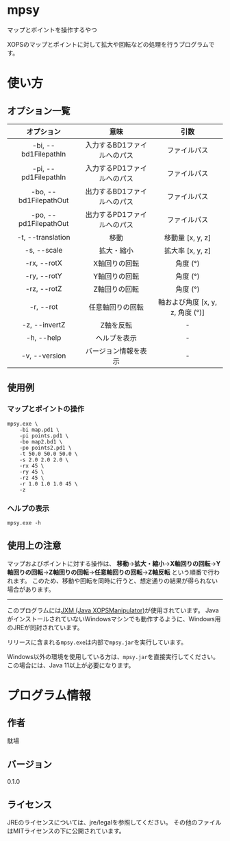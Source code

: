 # mpsy

マップとポイントを操作するやつ

XOPSのマップとポイントに対して拡大や回転などの処理を行うプログラムです。

# 使い方

## オプション一覧

|      オプション       |            意味             |               引数               |
| :-------------------: | :-------------------------: | :------------------------------: |
| -bi, --bd1FilepathIn  | 入力するBD1ファイルへのパス |           ファイルパス           |
| -pi, --pd1FilepathIn  | 入力するPD1ファイルへのパス |           ファイルパス           |
| -bo, --bd1FilepathOut | 出力するBD1ファイルへのパス |           ファイルパス           |
| -po, --pd1FilepathOut | 出力するPD1ファイルへのパス |           ファイルパス           |
|   -t, --translation   |            移動             |         移動量 [x, y, z]         |
|      -s, --scale      |         拡大・縮小          |         拡大率 [x, y, z]         |
|      -rx, --rotX      |        X軸回りの回転        |             角度 (°)             |
|      -ry, --rotY      |        Y軸回りの回転        |             角度 (°)             |
|      -rz, --rotZ      |        Z軸回りの回転        |             角度 (°)             |
|       -r, --rot       |      任意軸回りの回転       | 軸および角度 [x, y, z, 角度 (°)] |
|     -z, --invertZ     |          Z軸を反転          |                -                 |
|      -h, --help       |        ヘルプを表示         |                -                 |
|     -v, --version     |    バージョン情報を表示     |                -                 |

## 使用例

### マップとポイントの操作

```
mpsy.exe \
	-bi map.pd1 \
	-pi points.pd1 \
	-bo map2.bd1 \
	-po points2.pd1 \
	-t 50.0 50.0 50.0 \
	-s 2.0 2.0 2.0 \
	-rx 45 \
	-ry 45 \
	-rz 45 \
	-r 1.0 1.0 1.0 45 \
	-z
```

### ヘルプの表示

```
mpsy.exe -h
```

## 使用上の注意

マップおよびポイントに対する操作は、
**移動**→**拡大・縮小**→**X軸回りの回転**→**Y軸回りの回転**→**Z軸回りの回転**→**任意軸回りの回転**→**Z軸反転**
という順番で行われます。
このため、移動や回転を同時に行うと、想定通りの結果が得られない場合があります。

------

このプログラムには[JXM (Java XOPSManipulator)](https://github.com/Dabasan/jxm)が使用されています。
JavaがインストールされていないWindowsマシンでも動作するように、Windows用のJREが同封されています。

リリースに含まれる`mpsy.exe`は内部で`mpsy.jar`を実行しています。

Windows以外の環境を使用している方は、`mpsy.jar`を直接実行してください。
この場合には、Java 11以上が必要になります。

# プログラム情報

## 作者

駄場

## バージョン

0.1.0

## ライセンス

JREのライセンスについては、jre/legalを参照してください。
その他のファイルはMITライセンスの下に公開されています。

